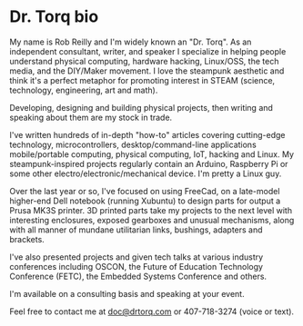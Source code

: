 # Dr. Torq bio

My name is Rob Reilly and I'm widely known an "Dr. Torq". As an independent consultant, writer, and speaker I 
specialize in helping people understand physical computing, hardware hacking, Linux/OSS, the tech media, and the DIY/Maker movement. I 
love the steampunk aesthetic and think it's a perfect metaphor for promoting interest in STEAM (science, technology, engineering, art
and math).

Developing, designing and building physical projects, then writing and speaking about them are my stock in trade.

I've written hundreds of in-depth "how-to" articles covering cutting-edge technology, microcontrollers, desktop/command-line applications
mobile/portable computing, physical computing, IoT, hacking and Linux. My steampunk-inspired projects regularly contain an Arduino, 
Raspberry Pi or some other electro/electronic/mechanical device. I'm pretty a Linux guy.

Over the last year or so, I've focused on using FreeCad, on a late-model higher-end Dell notebook (running Xubuntu) to design parts 
for output a Prusa MK3S printer. 3D printed parts take my projects to the next level with interesting enclosures, exposed gearboxes and 
unusual mechanisms, along with all manner of mundane utilitarian links, bushings, adapters and brackets. 

I've also presented projects and given tech talks at various industry conferences including OSCON, the Future of Education Technology 
Conference (FETC), the Embedded Systems Conference and others. 

I'm available on a consulting basis and speaking at your event.

Feel free to contact me at doc@drtorq.com or 407-718-3274 (voice or text).
